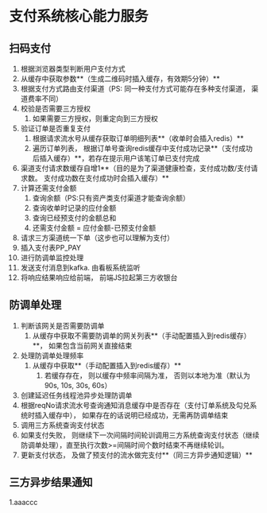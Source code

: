 # 支付系统核心能力服务

## 扫码支付

1. 根据浏览器类型判断用户支付方式
2. 从缓存中获取参数**（生成二维码时插入缓存，有效期5分钟）**
3. 根据支付方式路由支付渠道（PS: 同一种支付方式可能存在多种支付渠道， 渠道费率不同）
4. 校验是否需要三方授权
   1. 如果需要三方授权，则重定向到三方授权
5. 验证订单是否重复支付
   1. 根据请求流水号从缓存获取订单明细列表**（收单时会插入redis）**
   2. 遍历订单列表， 根据订单号查询redis缓存中支付成功记录**（支付成功后插入缓存）**，若存在提示用户该笔订单已支付完成
6. 渠道支付请求数缓存自增1**（目的是为了渠道健康检查，支付成功数/支付请求数。 支付成功数在支付成功时会插入缓存）**
7. 计算还需支付金额
   1. 查询余额（PS:只有资产类支付渠道才能查询余额）
   2. 查询收单时记录的应付金额
   3. 查询已经预支付的金额总和
   4. 还需支付金额 = 应付金额-已预支付金额
8. 请求三方渠道统一下单（这步也可以理解为支付）
9. 插入支付表PP_PAY
10. 进行防调单监控处理
11. 发送支付消息到kafka. 由看板系统监听
12. 将响应结果响应给前端， 前端JS拉起第三方收银台

## 防调单处理

1. 判断该网关是否需要防调单
   1. 从缓存中获取不需要防调单的网关列表**（手动配置插入到redis缓存）**， 如果包含当前网关直接结束
2. 处理防调单处理频率
   1. 从缓存中获取**（手动配置插入到redis缓存）**
      1. 若缓存存在， 则以缓存中频率间隔为准， 否则以本地为准（默认为90s, 10s, 30s, 60s）
3. 创建延迟任务线程池异步处理防调单
4. 根据reqNo请求流水号查询通知消息缓存中是否存在（支付订单系统及勾兑系统时插入缓存中）， 如果存在的话说明已经成功，无需再防调单结束
5. 调用三方系统查询支付状态
6. 如果支付失败， 则继续下一次间隔时间轮训调用三方系统查询支付状态（继续防调单处理），直至执行次数>=间隔时间个数时结束不再继续轮训。
7. 更新支付状态， 及做了预支付的流水做完支付**（同三方异步通知逻辑）**



## 三方异步结果通知

1.aaaccc

